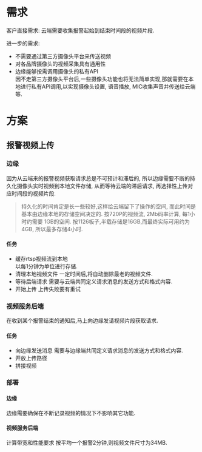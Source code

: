 # 需求
客户直接需求: 云端需要收集报警起始到结束时间段的视频片段.

进一步的需求:
* 不需要通过第三方摄像头平台来传送视频
* 对各品牌摄像头的视频采集具有通用性
* 边缘能够按需调用摄像头的私有API    
  因不走第三方摄像头平台后,一些摄像头功能也将无法简单实现,那就需要在本地进行私有API调用,以实现摄像头设置, 语音播放, MIC收集声音并传送给云端等.

# 方案
## 报警视频上传
### 边缘    
因为从云端来的报警视频获取请求总是不可预计和滞后的, 所以边缘需要不断的持久化摄像头实时视频到本地文件存储, 从而等待云端的滞后请求, 再选择性上传对应时间段的视频片段.
> 持久化的时间肯定是长一些较好,这样给云端留下了操作的空间, 而此时间是基本由边缘本地的存储空间决定的.
> 按720P的视频流, 2Mb码率计算, 每1小时约需要 1GB的空间.
> 按1126板子,半载存储是16GB,而最终实际可用约为4GB, 所以最多存储4小时.
#### 任务    
* 缓存rtsp视频流到本地    
  以每1分钟为单位进行存储.
* 清理本地视频文件
  一定时间后,将自动删除最老的视频文件.
* 等待后端请求
  需要与云端共同定义请求消息的发送方式和格式内容.
* 开始上传
  上传失败要有重试

### 视频服务后端
在收到某个报警结束的通知后,马上向边缘发请视频片段获取请求.
#### 任务
* 向边缘发送消息
  需要与边缘端共同定义请求消息的发送方式和格式内容.
* 开放上传路径
* 拼接视频

### 部署
#### 边缘
边缘需要确保在不断记录视频的情况下不影响其它功能.
#### 视频服务后端
计算带宽和性能要求
按平均一个报警2分钟,则视频文件尺寸为34MB.
